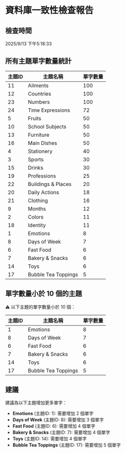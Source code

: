 # 資料庫一致性檢查報告

## 檢查時間
2025/9/13 下午5:18:33

## 所有主題單字數量統計

| 主題ID | 主題名稱 | 單字數量 |
|--------|----------|----------|
| 11 | Ailments | 100 |
| 12 | Countries | 100 |
| 23 | Numbers | 100 |
| 24 | Time Expressions | 72 |
| 5 | Fruits | 50 |
| 10 | School Subjects | 50 |
| 13 | Furniture | 50 |
| 16 | Main Dishes | 50 |
| 4 | Stationery | 40 |
| 3 | Sports | 30 |
| 15 | Drinks | 30 |
| 19 | Professions | 25 |
| 22 | Buildings & Places | 20 |
| 20 | Daily Actions | 18 |
| 21 | Clothing | 16 |
| 9 | Months | 12 |
| 2 | Colors | 11 |
| 18 | Identity | 11 |
| 1 | Emotions | 8 |
| 8 | Days of Week | 7 |
| 6 | Fast Food | 6 |
| 7 | Bakery & Snacks | 6 |
| 14 | Toys | 6 |
| 17 | Bubble Tea Toppings | 5 |

## 單字數量小於 10 個的主題

⚠️ 以下主題的單字數量小於 10 個：

| 主題ID | 主題名稱 | 單字數量 |
|--------|----------|----------|
| 1 | Emotions | 8 |
| 8 | Days of Week | 7 |
| 6 | Fast Food | 6 |
| 7 | Bakery & Snacks | 6 |
| 14 | Toys | 6 |
| 17 | Bubble Tea Toppings | 5 |

## 建議

建議為以下主題增加更多單字：
- **Emotions** (主題ID: 1): 需要增加 2 個單字
- **Days of Week** (主題ID: 8): 需要增加 3 個單字
- **Fast Food** (主題ID: 6): 需要增加 4 個單字
- **Bakery & Snacks** (主題ID: 7): 需要增加 4 個單字
- **Toys** (主題ID: 14): 需要增加 4 個單字
- **Bubble Tea Toppings** (主題ID: 17): 需要增加 5 個單字